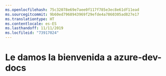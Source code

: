 ```yaml
---
ms.openlocfilehash: 75c32078e69e7aee0f117f785e3ec8e61df11ead
ms.sourcegitcommit: 9b60ed7968943969f29efde4a7860305ad827e17
ms.translationtype: HT
ms.contentlocale: es-ES
ms.lasthandoff: 11/11/2019
ms.locfileid: "73917024"
---
```

# <a name="welcome-to-azure-dev-docs"></a>Le damos la bienvenida a azure-dev-docs